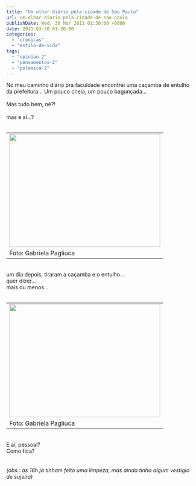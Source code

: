 ```yaml
---
title: "Um olhar diário pela cidade de São Paulo"
url: um-olhar-diario-pela-cidade-de-sao-paulo
publishDate: Wed, 30 Mar 2011 01:30:00 +0000
date: 2011-03-30 01:30:00
categories: 
  - "cronicas"
  - "estilo-de-vida"
tags: 
  - "opiniao-2"
  - "pensamentos-2"
  - "polemica-2"
---
```

<div><span>No meu caminho diário pra faculdade encontrei uma caçamba de entulho da prefeitura... Um pouco cheia, um pouco bagunçada...</span></div><div><span><br></span></div><div><span>Mas tudo bem, né?!</span></div><div><span><br></span></div><div><span>mas e aí...?</span></div><div><span><br></span></div><table align="center" cellpadding="0" cellspacing="0"><tbody><tr><td><img border="0" height="300" src="http://2.bp.blogspot.com/-Z-2G4T40xco/TZKEdf_vgZI/AAAAAAAACVo/dRYX-igwDkY/s400/Foto_A0058.jpg" width="400"></td></tr><tr><td>Foto: Gabriela Pagliuca</td></tr></tbody></table><div><a href="http://2.bp.blogspot.com/-Z-2G4T40xco/TZKEdf_vgZI/AAAAAAAACVo/dRYX-igwDkY/s1600/Foto_A0058.jpg" imageanchor="1"><span></span></a></div><br><div><span>um dia depois, tiraram a caçamba e o entulho...</span></div><div><span>quer dizer...</span></div><div><span>mais ou menos...</span></div><div><br></div><table align="center" cellpadding="0" cellspacing="0"><tbody><tr><td><a href="http://3.bp.blogspot.com/-SE8Q5Mhfn0o/TZKEeDWEEMI/AAAAAAAACVs/hloFGTT9uwY/s1600/Foto_A0059.jpg" imageanchor="1"><img border="0" height="300" src="http://3.bp.blogspot.com/-SE8Q5Mhfn0o/TZKEeDWEEMI/AAAAAAAACVs/hloFGTT9uwY/s400/Foto_A0059.jpg" width="400"></a></td></tr><tr><td>Foto: Gabriela Pagliuca</td></tr></tbody></table><br><div><span>E aí, pessoal?</span></div><div><span>Como fica?</span><br><span><br></span><br><span><i>(obs.: às 18h já tinham feito uma limpeza, mas ainda tinha algum vestígio de sujeira)</i></span></div>
